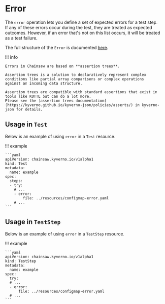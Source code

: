 # Error

The `error` operation lets you define a set of expected errors for a test step. If any of these errors occur during the test, they are treated as expected outcomes. However, if an error that's not on this list occurs, it will be treated as a test failure.

The full structure of the `Error` is documented [here](../../apis/chainsaw.v1alpha1.md#chainsaw-kyverno-io-v1alpha1-Error).

!!! info

    Errors in Chainsaw are based on **assertion trees**.

    Assertion trees is a solution to declaratively represent complex conditions like partial array comparisons or complex operations against an incoming data structure.

    Assertion trees are compatible with standard assertions that exist in tools like KUTTL but can do a lot more.
    Please see the [assertion trees documentation](https://kyverno.github.io/kyverno-json/policies/asserts/) in kyverno-json for details.

## Usage in `Test`

Below is an example of using `error` in a `Test` resource.

!!! example

    ```yaml
    apiVersion: chainsaw.kyverno.io/v1alpha1
    kind: Test
    metadata:
      name: example
    spec:
      steps:
      - try:
        # ...
        - error:
            file: ../resources/configmap-error.yaml
        # ...
    ```

## Usage in `TestStep`

Below is an example of using `error` in a `TestStep` resource.

!!! example

    ```yaml
    apiVersion: chainsaw.kyverno.io/v1alpha1
    kind: TestStep
    metadata:
      name: example
    spec:
      try:
      # ...
      - error:
          file: ../resources/configmap-error.yaml
      # ...
    ```

